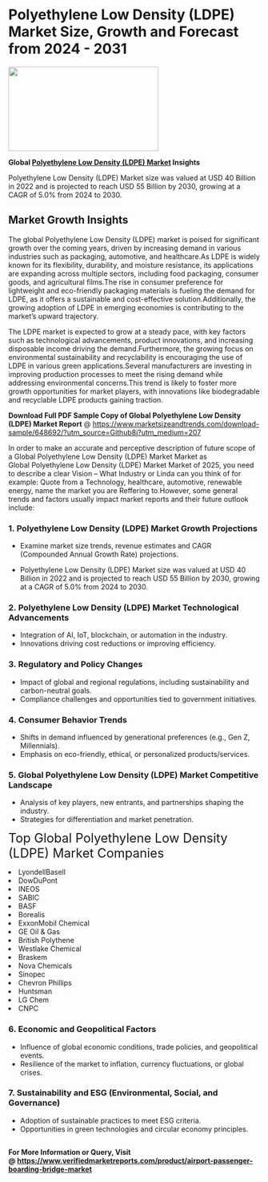 <H1>Polyethylene Low Density (LDPE) Market Size, Growth and Forecast from 2024 - 2031</H1><img class="aligncenter size-medium wp-image-584254" src="https://thirdeyenews.in/wp-content/uploads/2024/09/Global-Market-Research-300x168.jpeg" alt="" width="300" height="168" /><p><strong>Global&nbsp;<a href="https://www.marketsizeandtrends.com/download-sample/648692/?utm_source=Github8j?utm_medium=207">Polyethylene Low Density (LDPE) Market</a> Insights</strong></p><p>Polyethylene Low Density (LDPE) Market size was valued at USD 40 Billion in 2022 and is projected to reach USD 55 Billion by 2030, growing at a CAGR of 5.0% from 2024 to 2030.</p><p><h2>Market Growth Insights</h2> <p>The global Polyethylene Low Density (LDPE) market is poised for significant growth over the coming years, driven by increasing demand in various industries such as packaging, automotive, and healthcare.As LDPE is widely known for its flexibility, durability, and moisture resistance, its applications are expanding across multiple sectors, including food packaging, consumer goods, and agricultural films.The rise in consumer preference for lightweight and eco-friendly packaging materials is fueling the demand for LDPE, as it offers a sustainable and cost-effective solution.Additionally, the growing adoption of LDPE in emerging economies is contributing to the market’s upward trajectory.</p> <p>The LDPE market is expected to grow at a steady pace, with key factors such as technological advancements, product innovations, and increasing disposable income driving the demand.Furthermore, the growing focus on environmental sustainability and recyclability is encouraging the use of LDPE in various green applications.Several manufacturers are investing in improving production processes to meet the rising demand while addressing environmental concerns.This trend is likely to foster more growth opportunities for market players, with innovations like biodegradable and recyclable LDPE products gaining traction.</p> <p><span class=""><strong>Download Full PDF Sample Copy of Global Polyethylene Low Density (LDPE) Market Report</strong> @ <a href="https://www.marketsizeandtrends.com/download-sample/648692/?utm_source=Github8j?utm_medium=207" target="_blank">https://www.marketsizeandtrends.com/download-sample/648692/?utm_source=Github8j?utm_medium=207</a></span></p><p>In order to make an accurate and perceptive description of future scope of a Global&nbsp;Polyethylene Low Density (LDPE) Market Market as Global&nbsp;Polyethylene Low Density (LDPE) Market Market of 2025, you need to describe a clear Vision &ndash; What Industry or Linda can you think of for example: Quote from a Technology, healthcare, automotive, renewable energy, name the market you are Reffering to.However, some general trends and factors usually impact market reports and their future outlook include:</p><h3>1.&nbsp;<strong>Polyethylene Low Density (LDPE) Market Growth Projections</strong></h3><ul><li>Examine market size trends, revenue estimates and CAGR (Compounded Annual Growth Rate) projections.</li><li><p>Polyethylene Low Density (LDPE) Market size was valued at USD 40 Billion in 2022 and is projected to reach USD 55 Billion by 2030, growing at a CAGR of 5.0% from 2024 to 2030.</p></li></ul><h3>2.&nbsp;<strong>Polyethylene Low Density (LDPE) Market Technological Advancements</strong></h3><ul><li>Integration of AI, IoT, blockchain, or automation in the industry.</li><li>Innovations driving cost reductions or improving efficiency.</li></ul><h3>3.&nbsp;<strong>Regulatory and Policy Changes</strong></h3><ul><li>Impact of global and regional regulations, including sustainability and carbon-neutral goals.</li><li>Compliance challenges and opportunities tied to government initiatives.</li></ul><h3>4.&nbsp;<strong>Consumer Behavior Trends</strong></h3><ul><li>Shifts in demand influenced by generational preferences (e.g., Gen Z, Millennials).</li><li>Emphasis on eco-friendly, ethical, or personalized products/services.</li></ul><h3>5.&nbsp;<strong>Global Polyethylene Low Density (LDPE) Market Competitive Landscape</strong></h3><ul><li>Analysis of key players, new entrants, and partnerships shaping the industry.</li><li>Strategies for differentiation and market penetration.</li></ul><p data-pm-slice="1 1 []"><span style="color: inherit; font-family: inherit; font-size: 25px;">Top Global Polyethylene Low Density (LDPE) Market Companies</span></p><div class="" data-test-id=""><p><li>LyondellBasell</li><li> DowDuPont</li><li> INEOS</li><li> SABIC</li><li> BASF</li><li> Borealis</li><li> ExxonMobil Chemical</li><li> GE Oil & Gas</li><li> British Polythene</li><li> Westlake Chemical</li><li> Braskem</li><li> Nova Chemicals</li><li> Sinopec</li><li> Chevron Phillips</li><li> Huntsman</li><li> LG Chem</li><li> CNPC</li></p></div><h3>6.&nbsp;<strong>Economic and Geopolitical Factors</strong></h3><ul><li>Influence of global economic conditions, trade policies, and geopolitical events.</li><li>Resilience of the market to inflation, currency fluctuations, or global crises.</li></ul><h3>7.&nbsp;<strong>Sustainability and ESG (Environmental, Social, and Governance)</strong></h3><ul><li>Adoption of sustainable practices to meet ESG criteria.</li><li>Opportunities in green technologies and circular economy principles.</li></ul><h2><strong style="font-size: 14px;">For More Information or Query, Visit @&nbsp;</strong><a style="background-color: #ffffff; font-size: 14px;" href="https://www.marketsizeandtrends.com/report/polyethylene-low-density-ldpe-market/" target="_blank">https://www.verifiedmarketreports.com/product/airport-passenger-boarding-bridge-market</a></h2>